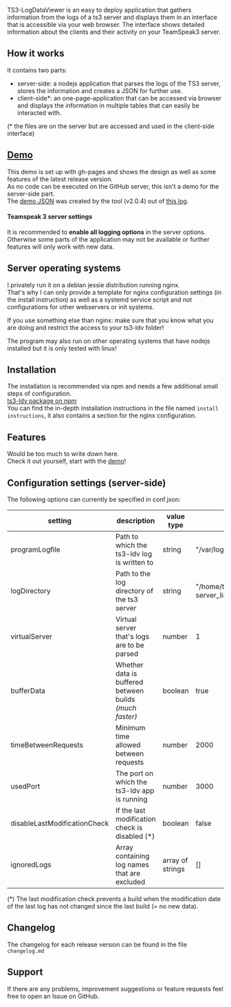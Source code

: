 TS3-LogDataViewer is an easy to deploy application that gathers information from the logs of a ts3 server and displays them in an interface that is accessible via your web browser.
The interface shows detailed information about the clients and their activity on your TeamSpeak3 server.

## How it works
It contains two parts:
- server-side: a nodejs application that parses the logs of the TS3 server, stores the information and creates a JSON for further use.
- client-side*: an one-page-application that can be accessed via browser and displays the information in multiple tables that can easily be interacted with.

(* the files are on the server but are accessed and used in the client-side interface)

## [Demo](https://drumsticks1.github.io/TS3-LogDataViewer/)
This demo is set up with gh-pages and shows the design as well as some features of the latest release version.
<br>
As no code can be executed on the GitHub server, this isn't a demo for the server-side part.
<br>
The [demo JSON](https://drumsticks1.github.io/TS3-LogDataViewer/output.json) was created by the tool (v2.0.4)
out of [this log](https://drumsticks1.github.io/TS3-LogDataViewer/logs/ts3server_2016-03-11__15_00_44.563532_1.log).

#### Teamspeak 3 server settings
It is recommended to **enable all logging options** in the server options.
Otherwise some parts of the application may not be available or further features will only work with new data.

## Server operating systems
I privately run it on a debian jessie distribution running nginx.
<br>
That's why I can only provide a template for nginx configuration settings (in the install instruction) as well as a systemd service script and not configurations for other webservers or init systems.
<br>

If you use something else than nginx: make sure that you know what you are doing and restrict the access to your ts3-ldv folder!<br>

The program may also run on other operating systems that have nodejs installed but it is only tested with linux!

## Installation
The installation is recommended via npm and needs a few additional small steps of configuration.
<br>
[ts3-ldv package on npm](https://www.npmjs.com/package/ts3-ldv)
<br>
You can find the in-depth installation instructions in the file named `install instructions`, it also contains a section for the nginx configuration.

## Features
Would be too much to write down here.
<br>
Check it out yourself, start with the [demo](https://drumsticks1.github.io/TS3-LogDataViewer/)!

## Configuration settings (server-side)
The following options can currently be specified in conf.json:

| setting                      | description                                             | value type       | default value                                         |
|------------------------------|---------------------------------------------------------|------------------|-------------------------------------------------------|
| programLogfile               | Path to which the ts3-ldv log is written to             | string           | "/var/log/ts3-ldv/ts3-ldv.log"                        |
| logDirectory                 | Path to the log directory of the ts3 server             | string           | "/home/teamspeak/teamspeak3-server_linux-amd64/logs/" |
| virtualServer                | Virtual server that's logs are to be parsed             | number           | 1                                                     |
| bufferData                   | Whether data is buffered between builds *(much faster)* | boolean          | true                                                  |
| timeBetweenRequests          | Minimum time allowed between requests                   | number           | 2000                                                  |
| usedPort                     | The port on which the ts3-ldv app is running            | number           | 3000                                                  |
| disableLastModificationCheck | If the last modification check is disabled (*)          | boolean          | false                                                 |
| ignoredLogs                  | Array containing log names that are excluded            | array of strings | []                                                    |

(*) The last modification check prevents a build when the modification date of the last log has not changed since the last build (= no new data).

## Changelog
The changelog for each release version can be found in the file `changelog.md`

## Support
If there are any problems, improvement suggestions or feature requests feel free to open an Issue on GitHub.
